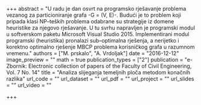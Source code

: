 +++
abstract = "U radu je dan osvrt na programsko rješavanje problema vezanog za particioniranje grafa \-G = (V, E)\-. Budući je to problem koji pripada klasi NP–teških problema odabrane su strategije iz domene heuristike za njegovo rješavanje. U tu svrhu napravljen je programski modul u softverskom paketu Microsoft Visual Studio 2015. Implementirani modul programski (heuristika) pronalazi sub–optimalna rješenja, a nerijetko i korektno optimalno rješenje MBCP problema korisničkog grafa u razumnom vremenu."
authors = ["M. prskalo", "A. Vrdoljak"]
date = "2016-12-12"
image_preview = ""
math = true
publication_types = ["2"]
publication = "e-Zbornik: Electronic collection of papers of the Faculty of Civil Engineering, Vol. 7 No. 14"
title = "Analiza slijeganja temeljnih ploča metodom konačnih razlika"
url_code = ""
url_dataset = ""
url_pdf = ""
url_project = ""
url_slides = ""
url_video = ""

+++
